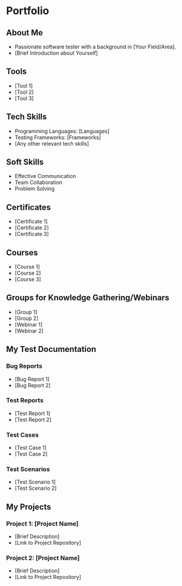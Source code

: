 # Portfolio

## About Me
- Passionate software tester with a background in [Your Field/Area].
- [Brief Introduction about Yourself]

## Tools
- [Tool 1]
- [Tool 2]
- [Tool 3]

## Tech Skills
- Programming Languages: [Languages]
- Testing Frameworks: [Frameworks]
- [Any other relevant tech skills]

## Soft Skills
- Effective Communication
- Team Collaboration
- Problem Solving

## Certificates
- [Certificate 1]
- [Certificate 2]
- [Certificate 3]

## Courses
- [Course 1]
- [Course 2]
- [Course 3]

## Groups for Knowledge Gathering/Webinars
- [Group 1]
- [Group 2]
- [Webinar 1]
- [Webinar 2]

## My Test Documentation
### Bug Reports
- [Bug Report 1]
- [Bug Report 2]

### Test Reports
- [Test Report 1]
- [Test Report 2]

### Test Cases
- [Test Case 1]
- [Test Case 2]

### Test Scenarios
- [Test Scenario 1]
- [Test Scenario 2]

## My Projects
### Project 1: [Project Name]
- [Brief Description]
- [Link to Project Repository]

### Project 2: [Project Name]
- [Brief Description]
- [Link to Project Repository]
